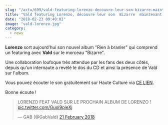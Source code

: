 ```yaml
--- 
slug: "/actu/699/vald-featuring-lorenzo-decouvre-leur-son-bizarre-maintenant"
title: "Vald featuring Lorenzo, découvre leur son  Bizarre  maintenant !"
date: "2018-02-23 09:40:02"
image: "vald-lorenzo.jpg"
category:
  - news
---
```

<p><strong>Lorenzo</strong> sort aujourd'hui son nouvel album "Rien à branler" qui comprend un featuring avec <strong>Vald</strong> sur le morceau "Bizarre".</p>

<p>Une collaboration loufoque très attendue par les fans des deux côtés, depuis qu'un internaute a revélé le dos du CD et ainsi la présence de Vald sur l'album.</p>

<p>Vous pouvez écouter le son gratuitement sur Haute Culture via <a href="https://www.hauteculture.com/Son/167/Lorenzo%20ft.%20Vald/bizarre">CE LIEN</a>.</p>

<p>Bonne écoute !</p>

<blockquote class="twitter-tweet" data-lang="en-gb"><p lang="ht" dir="ltr">LORENZO FEAT VALD SUR LE PROCHAIN ALBUM DE LORENZO ! <a href="https://t.co/Guoi9pieXj">pic.twitter.com/Guoi9pieXj</a></p>— GAB (@GabVald) <a href="https://twitter.com/GabVald/status/966391856547364864?ref_src=twsrc%5Etfw">21 February 2018</a></blockquote>
<script async src="https://platform.twitter.com/widgets.js" charset="utf-8"></script>